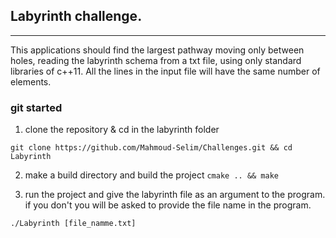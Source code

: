 ## Labyrinth challenge.
---

This applications should find the largest pathway moving only between holes, reading the labyrinth schema from a 
txt file, using only standard libraries of c++11. All the lines in the input file will have the same number of 
elements.

### git started 

1. clone the repository & cd in the labyrinth folder

`git clone https://github.com/Mahmoud-Selim/Challenges.git && cd Labyrinth`

2. make a build directory and build the project
`cmake .. && make`

3. run the project and give the labyrinth file as an argument to the program. if you don't you will be asked to 
provide the file name in the program.

`./Labyrinth [file_namme.txt]`
